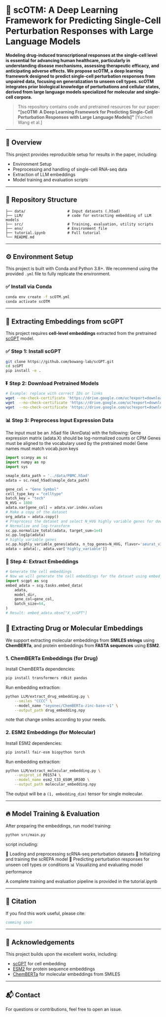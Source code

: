 # 🚀 scOTM: A Deep Learning Framework for Predicting Single-Cell Perturbation Responses with Large Language Models

**Modeling drug-induced transcriptional responses at the single-cell level is essential for advancing human healthcare, particularly in understanding disease mechanisms, assessing therapeutic efficacy, and anticipating adverse effects. We propose scOTM, a deep learning framework designed to predict single-cell perturbation responses from unpaired data, focusing on generalization to unseen cell types. scOTM integrates prior biological knowledge of perturbations and cellular states, derived from large language models specialized for molecular and single-cell corpora.**

> This repository contains code and pretrained resources for our paper:
> **"\[scOTM: A Deep Learning Framework for Predicting Single-Cell Perturbation Responses with Large Language Models]"**
> \[Yuchen Wang et al.]
<!-- > \[Journal / Conference, Year]
> \[DOI or arXiv Link] -->

---

## 📖 Overview

This project provides reproducible setup for results in the paper, including:

* Environment Setup
* Preprocessing and handling of single-cell RNA-seq data
* Extraction of LLM embeddings
* Model training and evaluation scripts

---

## 💼 Repository Structure

```
├── data/                   # Input datasets (.h5ad)
├── LLM/                    # code for extracting embedding of LLM models
├── src/                    # Training, evaluation, utility scripts
├── env/                    # Environment file
├── tutorial.ipynb          # Full tutorial
└── README.md

```

---

## ⚙️ Environment Setup

This project is built with Conda and Python 3.8+. We recommend using the provided `.yml` file to fully replicate the environment.

### ✅ Install via Conda

```bash
conda env create -f scOTM.yml
conda activate scOTM
```

---

## 🌟 Extracting Embeddings from scGPT

This project requires **cell-level embeddings** extracted from the pretrained [scGPT](https://github.com/bowang-lab/scGPT) model.

### ✅ Step 1: Install scGPT

```bash
git clone https://github.com/bowang-lab/scGPT.git
cd scGPT
pip install -e .
```

### ⏬ Step 2: Download Pretrained Models

```bash
# Example: replace with correct IDs or links
wget --no-check-certificate 'https://drive.google.com/uc?export=download&id=1x1SfmFdI-zcocmqWAd7ZTC9CTEAVfKZq' -O best_model.pth
wget  --no-check-certificate 'https://drive.google.com/uc?export=download&id=1jfT_T5n8WNbO9QZcLWObLdRG8lYFKH-Q' -O vocab.json
wget  --no-check-certificate 'https://drive.google.com/uc?export=download&id=15TEZmd2cZCrHwgfE424fgQkGUZCXiYrR' -O args.json
```

### 📊 Step 3: Preprocess Input Expression Data

The input must be an .h5ad file (AnnData) with the following:
Gene expression matrix (adata.X) should be log-normalized counts or CPM
Genes must be aligned to the vocabulary used by the pretrained model
Gene names must match vocab.json keys

```python
import scanpy as sc
import numpy as np
import sys

smaple_data_path = '../data/PBMC.h5ad'
adata = sc.read_h5ad(smaple_data_path)

gene_col = "Gene Symbol"
cell_type_key = "celltype"
batch_key = "tech"
N_HVG = 1800
adata.var[gene_col] = adata.var.index.values
# Make a copy of the dataset
org_adata = adata.copy()
# Preprocess the dataset and select N_HVG highly variable genes for downstream analysis.
# Normalize and log-transform
sc.pp.normalize_total(adata, target_sum=1e4)
sc.pp.log1p(adata)
# highly variable genes
sc.pp.highly_variable_genes(adata, n_top_genes=N_HVG, flavor='seurat_v3')
adata = adata[:, adata.var['highly_variable']]

```

### 🧠 Step 4: Extract Embeddings

```python
# Generate the cell embeddings
# Now we will generate the cell embeddings for the dataset using embed_data function. embed_data calculates the cell embedding for each cell with the given scGPT model. The extracted embedding is stored in the X_scGPT field of obsm in AnnData.
import scgpt as scg
embed_adata = scg.tasks.embed_data(
    adata,
    model_dir,
    gene_col=gene_col,
    batch_size=64,
)
# Result: embed_adata.obsm["X_scGPT"]
```


## 🧬 Extracting Drug or Molecular Embeddings

We support extracting molecular embeddings from **SMILES strings** using **ChemBERTa**, and protein embeddings from **FASTA sequences** using **ESM2**.

###  1. ChemBERTa Embeddings (for Drug)

Install ChemBERTa dependencies:

```bash
pip install transformers rdkit pandas
```

Run embedding extraction:

```bash
python LLM/extract_drug_embedding.py \
    --smiles "CCCC" \  
    --model_name "seyonec/ChemBERTa-zinc-base-v1" \
    --output_path drug_embedding.npy
```
note that change smiles according to your needs.

###  2. ESM2 Embeddings (for Molecular)

Install ESM2 dependencies:

```bash
pip install fair-esm biopython torch
```

Run embedding extraction:

```bash
python LLM/extract_molecular_embedding.py \
    --uniprot_id P01574 \
    --model_name esm2_t33_650M_UR50D \
    --output_path molecular_embedding.npy

```

The output will be a `(1, embedding_dim)` tensor for single molecular.



---

## 🔥 Model Training & Evaluation

After preparing the embeddings, run model training:

```bash
python src/main.py
```
script including:

🧬 Loading and preprocessing scRNA-seq perturbation datasets
🧠 Initializing and training the scREPA model
🔮 Predicting perturbation responses for unseen cell types or conditions
📊 Visualizing and evaluating model performance

A complete training and evaluation pipeline is provided in the tutorial.ipynb

---


## 📄 Citation

If you find this work useful, please cite:

```bibtex
comming soon
```

---

## 👏 Acknowledgements

This project builds upon the excellent works, including:

- [scGPT](https://github.com/bowang-lab/scGPT) for cell embedding
- [ESM2](https://github.com/facebookresearch/esm) for protein sequence embeddings
- [ChemBERTa](https://huggingface.co/seyonec/ChemBERTa-zinc-base-v1) for molecular embeddings from SMILES

---

## 📬 Contact

For questions or contributions, feel free to open an issue.
